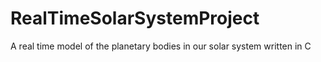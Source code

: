 # RealTimeSolarSystemProject
A real time model of the planetary bodies in our solar system written in C
